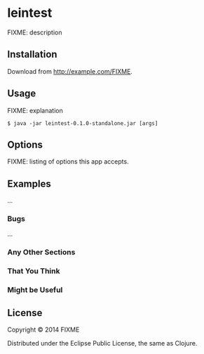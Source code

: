 # leintest

FIXME: description

## Installation

Download from http://example.com/FIXME.

## Usage

FIXME: explanation

    $ java -jar leintest-0.1.0-standalone.jar [args]

## Options

FIXME: listing of options this app accepts.

## Examples

...

### Bugs

...

### Any Other Sections
### That You Think
### Might be Useful

## License

Copyright © 2014 FIXME

Distributed under the Eclipse Public License, the same as Clojure.
